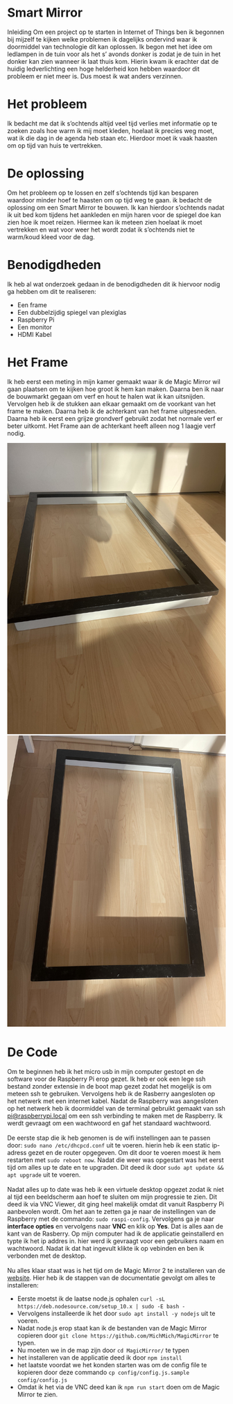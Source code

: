 # Smart Mirror
Inleiding
Om een project op te starten in Internet of Things ben ik begonnen bij mijzelf te kijken welke problemen ik dagelijks ondervind waar ik doormiddel van technologie dit kan oplossen. Ik begon met het idee om ledlampen in de tuin voor als het s’ avonds donker is zodat je de tuin in het donker kan zien wanneer ik laat thuis kom. Hierin kwam ik erachter dat de huidig ledverlichting een hoge helderheid kon hebben waardoor dit probleem er niet meer is.  Dus moest ik wat anders verzinnen. 

# Het probleem
Ik bedacht me dat ik s’ochtends altijd veel tijd verlies met informatie op te zoeken zoals hoe warm ik mij moet kleden, hoelaat ik precies weg moet, wat ik die dag in de agenda heb staan etc. Hierdoor moet ik vaak haasten om op tijd van huis te vertrekken. 

# De oplossing
Om het probleem op te lossen en zelf s’ochtends tijd kan besparen waardoor minder hoef te haasten om op tijd weg te gaan. ik bedacht de oplossing om een Smart Mirror te bouwen. 
Ik kan hierdoor s’ochtends nadat ik uit bed kom tijdens het aankleden en mijn haren voor de spiegel doe kan zien hoe ik moet reizen.  Hiermee kan ik meteen zien hoelaat ik moet vertrekken en wat voor weer het wordt zodat ik s’ochtends niet te warm/koud kleed voor de dag. 

# Benodigdheden
Ik heb al wat onderzoek gedaan in de benodigdheden dit ik hiervoor nodig ga hebben om dit te realiseren:
* Een frame
*	Een dubbelzijdig spiegel van plexiglas
*	Raspberry Pi
*	Een monitor
*	HDMI Kabel


# Het Frame
Ik heb eerst een meting in mijn kamer gemaakt waar ik de Magic Mirror wil gaan plaatsen om te kijken hoe groot ik hem kan maken. Daarna ben ik naar de bouwmarkt gegaan om verf en hout te halen wat ik kan uitsnijden. Vervolgen heb ik de stukken aan elkaar gemaakt om de voorkant van het frame te maken. Daarna heb ik de achterkant van het frame uitgesneden. Daarna heb ik eerst een grijze grondverf gebruikt zodat het normale verf er beter uitkomt. Het Frame aan de achterkant heeft alleen nog 1 laagje verf nodig.

![alt text](https://github.com/Olivier-Vromans/Data-Science-of-IoT/blob/main/IMG_8131.jpg?raw=true)
![alt text](https://github.com/Olivier-Vromans/Data-Science-of-IoT/blob/main/IMG_8132.jpg?raw=true)


# De Code
Om te beginnen heb ik het micro usb in mijn computer gestopt en de software voor de Raspberry Pi erop gezet. Ik heb er ook een lege ssh bestand zonder extensie in de boot map gezet zodat het mogelijk is om meteen ssh te gebruiken. Vervolgens heb ik de Rasberry aangesloten op het netwerk met een internet kabel. Nadat de Raspberry was aangesloten op het netwerk heb ik doormiddel van de terminal gebruikt gemaakt van ssh pi@raspberrypi.local om een ssh verbinding te maken met de Raspberry. Ik werdt gevraagt om een wachtwoord en gaf het standaard wachtwoord.
<br><br>
De eerste stap die ik heb genomen is de wifi instellingen aan te passen door:
`sudo nano /etc/dhcpcd.conf` uit te voeren. hierin heb ik een static ip-adress gezet en de router opgegeven. Om dit door te voeren moest ik hem restarten met `sudo reboot now`. Nadat die weer was opgestart was het eerst tijd om alles up te date en te upgraden. Dit deed ik door `sudo apt update && apt upgrade` uit te voeren.
<br><br>
Nadat alles up to date was heb ik een virtuele desktop opgezet zodat ik niet al tijd een beeldscherm aan hoef te sluiten om mijn progressie te zien. Dit deed ik via VNC Viewer, dit ging heel makelijk omdat dit vanuit Raspberry Pi aanbevolen wordt. Om het aan te zetten ga je naar de instellingen van de Raspberry met de commando: `sudo raspi-config`. Vervolgens ga je naar **interface opties** en vervolgens naar **VNC** en klik op **Yes**. Dat is alles aan de kant van de Rasberry. Op mijn computer had ik de applicatie geinstallerd en typte ik het ip addres in. hier werd ik gevraagt voor een gebruikers naam en wachtwoord. Nadat ik dat hat ingevult klikte ik op vebinden en ben ik verbonden met de desktop.
<br><br>
Nu alles klaar staat was is het tijd om de Magic Mirror 2 te installeren van de [website](https://magicmirror.builders/). Hier heb ik de stappen van de documentatie gevolgt om alles te installeren:
* Eerste moetst ik de laatse node.js ophalen `curl -sL https://deb.nodesource.com/setup_10.x | sudo -E bash -`
* Vervolgens installeerde ik het door `sudo apt install -y nodejs` uit te voeren.
* Nadat node.js erop staat kan ik de bestanden van de Magic Mirror copieren door `git clone https://github.com/MichMich/MagicMirror` te typen.
* Nu moeten we in de map zijn door `cd MagicMirror/` te typen
* het installeren van de applicatie deed ik door `npm install`
* het laatste voordat we het konden starten was om de config file te kopieren door deze commando `cp config/config.js.sample config/config.js`
* Omdat ik het via de VNC deed kan ik `npm run start` doen om de Magic Mirror te zien.

